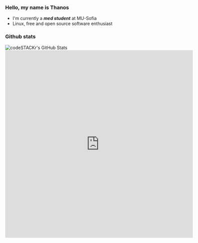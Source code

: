 

### Hello, my name is Thanos
+ I'm currently a ***med student*** at MU-Sofia
+ Linux, free and open source software enthusiast


### Github stats
  <img align="left" alt="codeSTACKr's GitHub Stats" src="https://github-readme-stats.vercel.app/api?username=ThanosApollo&show_icons=true&hide_border=false&title_color=ff652f&icon_color=FFE400&bg_color=09131B&text_color=ffffff&border_color=0c1a25" />
<iframe width="600" height="600" src="https://ionicabizau.github.io/github-profile-languages/api.html?ThanosApollo" frameborder="0"></iframe>
